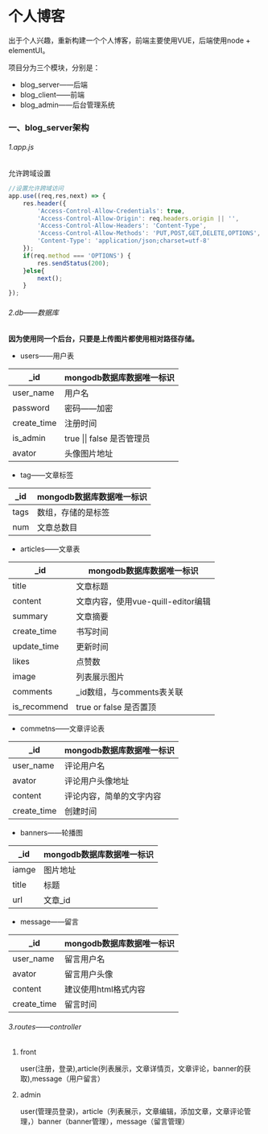 # 个人博客

出于个人兴趣，重新构建一个个人博客，前端主要使用VUE，后端使用node + elementUI。

项目分为三个模块，分别是：

- blog_server——后端
- blog_client——前端
- blog_admin——后台管理系统

### 一、blog_server架构

###### 1.app.js

允许跨域设置

```js
//设置允许跨域访问
app.use((req,res,next) => {
    res.header({
        'Access-Control-Allow-Credentials': true,
        'Access-Control-Allow-Origin': req.headers.origin || '',
        'Access-Control-Allow-Headers': 'Content-Type',
        'Access-Control-Allow-Methods': 'PUT,POST,GET,DELETE,OPTIONS',
        'Content-Type': 'application/json;charset=utf-8'
    });
    if(req.method === 'OPTIONS') {
        res.sendStatus(200);
    }else{
        next();
    }
});
```

###### 2.db——数据库

**因为使用同一个后台，只要是上传图片都使用相对路径存储。**

- users——用户表

| _id         | mongodb数据库数据唯一标识  |
| ----------- | -------------------------- |
| user_name   | 用户名                     |
| password    | 密码——加密                 |
| create_time | 注册时间                   |
| is_admin    | true \|\| false 是否管理员 |
| avator      | 头像图片地址               |

- tag——文章标签

| _id  | mongodb数据库数据唯一标识 |
| ---- | ------------------------- |
| tags | 数组，存储的是标签        |
| num  | 文章总数目                |

- articles——文章表

| _id          | mongodb数据库数据唯一标识          |
| ------------ | ---------------------------------- |
| title        | 文章标题                           |
| content      | 文章内容，使用vue-quill-editor编辑 |
| summary      | 文章摘要                           |
| create_time  | 书写时间                           |
| update_time  | 更新时间                           |
| likes        | 点赞数                             |
| image        | 列表展示图片                       |
| comments     | _id数组，与comments表关联          |
| is_recommend | true or false 是否置顶             |

- commetns——文章评论表

| _id         | mongodb数据库数据唯一标识 |
| ----------- | ------------------------- |
| user_name   | 评论用户名                |
| avator      | 评论用户头像地址          |
| content     | 评论内容，简单的文字内容  |
| create_time | 创建时间                  |

- banners——轮播图

| _id   | mongodb数据库数据唯一标识 |
| ----- | ------------------------- |
| iamge | 图片地址                  |
| title | 标题                      |
| url   | 文章_id                   |

- message——留言

| _id         | mongodb数据库数据唯一标识 |
| ----------- | ------------------------- |
| user_name   | 留言用户名                |
| avator      | 留言用户头像              |
| content     | 建议使用html格式内容      |
| create_time | 留言时间                  |

###### 3.routes——controller

1. front

   user(注册，登录),article(列表展示，文章详情页，文章评论，banner的获取),message（用户留言）

2. admin

   user(管理员登录)，article（列表展示，文章编辑，添加文章，文章评论管理，）banner（banner管理），message（留言管理）

 